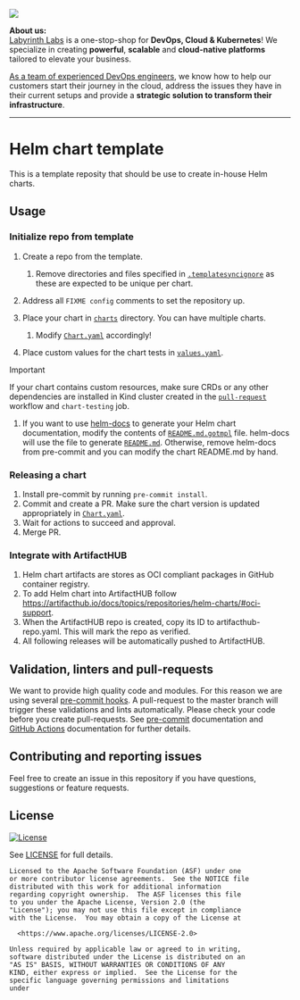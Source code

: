 [<img src="https://cdn.prod.website-files.com/66b4bc4ca83726f5a87183ab/685136470d15399f106cb13e_adcbd542a834a1942d077cd5c09d3057_GitHub%20cover%20image%201584x396.png">](https://lablabs.io/)

**About us:**</br>
[Labyrinth Labs](https://lablabs.io/) is a one-stop-shop for **DevOps, Cloud & Kubernetes**! We specialize in creating **powerful**, **scalable** and **cloud-native platforms** tailored to elevate your business.

[As a team of experienced DevOps engineers](https://lablabs.io/about/), we know how to help our customers start their journey in the cloud, address the issues they have in their current setups and provide a **strategic solution to transform their infrastructure**.

----

# Helm chart template

This is a template reposity that should be use to create in-house Helm charts.

## Usage

### Initialize repo from template

1. Create a repo from the template.

    1. Remove directories and files specified in [`.templatesyncignore`](.templatesyncignore) as these are expected to be unique per chart.

1. Address all `FIXME config` comments to set the repository up.
1. Place your chart in [`charts`](charts) directory. You can have multiple charts.

    1. Modify [`Chart.yaml`](charts/example/Chart.yaml) accordingly!

1. Place custom values for the chart tests in [`values.yaml`](`charts/example/ci/values.yaml`).

> [!IMPORTANT]
> If your chart contains custom resources, make sure CRDs or any other dependencies are installed in Kind cluster created in the [`pull-request`](.github/workflows/pull-request.yaml) workflow and `chart-testing` job.

1. If you want to use [helm-docs](https://github.com/norwoodj/helm-docs) to generate your Helm chart documentation, modify the contents of [`README.md.gotmpl`](charts/example/README.md.gotmpl) file. helm-docs will use the file to generate [`README.md`](charts/example/README.md).
Otherwise, remove helm-docs from pre-commit and you can modify the chart README.md by hand.

### Releasing a chart

1. Install pre-commit by running `pre-commit install`.
1. Commit and create a PR. Make sure the chart version is updated appropriately in [`Chart.yaml`](charts/example/Chart.yaml).
1. Wait for actions to succeed and approval.
1. Merge PR.

### Integrate with ArtifactHUB

1. Helm chart artifacts are stores as OCI compliant packages in GitHub container registry.
1. To add Helm chart into ArtifactHUB follow <https://artifacthub.io/docs/topics/repositories/helm-charts/#oci-support>.
1. When the ArtifactHUB repo is created, copy its ID to artifacthub-repo.yaml. This will mark the repo as verified.
1. All following releases will be automatically pushed to ArtifactHUB.

## Validation, linters and pull-requests

We want to provide high quality code and modules. For this reason we are using several [pre-commit hooks](.pre-commit-config.yaml). A pull-request to the master branch will trigger these validations and lints automatically. Please check your code before you create pull-requests. See [pre-commit](https://pre-commit.com/) documentation and [GitHub Actions](https://docs.github.com/en/actions) documentation for further details.

## Contributing and reporting issues

Feel free to create an issue in this repository if you have questions, suggestions or feature requests.

## License

[![License](https://img.shields.io/badge/License-Apache%202.0-blue.svg)](https://opensource.org/licenses/Apache-2.0)

See [LICENSE](LICENSE) for full details.

```plan
Licensed to the Apache Software Foundation (ASF) under one
or more contributor license agreements.  See the NOTICE file
distributed with this work for additional information
regarding copyright ownership.  The ASF licenses this file
to you under the Apache License, Version 2.0 (the
"License"); you may not use this file except in compliance
with the License.  You may obtain a copy of the License at

  <https://www.apache.org/licenses/LICENSE-2.0>

Unless required by applicable law or agreed to in writing,
software distributed under the License is distributed on an
"AS IS" BASIS, WITHOUT WARRANTIES OR CONDITIONS OF ANY
KIND, either express or implied.  See the License for the
specific language governing permissions and limitations
under
```
